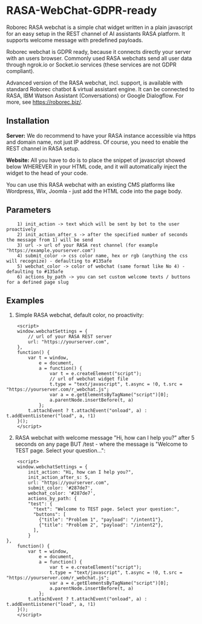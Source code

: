 # RASA-WebChat-GDPR-ready
Roborec RASA webchat is a simple chat widget written in a plain javascript for an easy setup in the REST channel of AI assistants RASA platform. It supports welcome message with predefined payloads.

Roborec webchat is GDPR ready, because it connects directly your server with an users browser. Commonly used RASA webchats send all user data through ngrok.io or Socket.io services (these services are not GDPR compliant).

Advanced version of the RASA webchat, incl. support, is available with standard Roborec chatbot & virtual assistant engine. It can be connected to RASA, IBM Watson Assistant (Conversations) or Google Dialogflow. For more, see https://roborec.biz/.

## Installation
**Server:** We do recommend to have your RASA instance accessible via https and domain name, not just IP address. Of course, you need to enable the REST channel in RASA setup.
 
**Website:** All you have to do is to place the snippet of javascript showed below WHEREVER in your HTML code, and it will automatically inject the widget to the head of your code. 

You can use this RASA webchat with an existing CMS platforms like Wordpress, Wix, Joomla - just add the HTML code into the page body.

## Parameters 
```
    1) init_action -> text which will be sent by bot to the user proactively
    2) init_action_after_s -> after the specified number of seconds the message from 1) will be send
    3) url -> url of your RASA rest channel (for example "https://example.yourserver.com")
    4) submit_color -> css color name, hex or rgb (anything the css will recognize) - defaulting to #135afe
    5) webchat_color -> color of webchat (same format like No 4) - defaulting to #135afe
    6) actions_by_path -> you can set custom welcome texts / buttons for a defined page slug

```

## Examples
1) Simple RASA webchat, default color, no proactivity:
```
    <script>
    window.webchatSettings = {
        // url of your RASA REST server
        url: "https://yourserver.com",
    },
    function() {
        var t = window,
            e = document,
            a = function() {
                var t = e.createElement("script");
                // url of webchat widget file
                t.type = "text/javascript", t.async = !0, t.src = "https://yourserver.com/r_webchat.js";
                var a = e.getElementsByTagName("script")[0];
                a.parentNode.insertBefore(t, a)
            };
        t.attachEvent ? t.attachEvent("onload", a) : t.addEventListener("load", a, !1)
    }();
    </script>
```

2) RASA webchat with welcome message "Hi, how can I help you?" after 5 seconds on any page BUT /test - where the message is "Welcome to TEST page. Select your question...":
```
    <script>
    window.webchatSettings = {
        init_action: "Hi, how can I help you?",
        init_action_after_s: 5,
        url: "https://yourserver.com",
        submit_color: '#287de7',
        webchat_color: '#287de7',
        actions_by_path: {
        "test": {
          "text": "Welcome to TEST page. Select your question:",
          "buttons": [
            {"title": "Problem 1", "payload": "/intent1"},
            {"title": "Problem 2", "payload": "/intent2"},
          ],
        }
},
    function() {
        var t = window,
            e = document,
            a = function() {
                var t = e.createElement("script");
                t.type = "text/javascript", t.async = !0, t.src = "https://yourserver.com/r_webchat.js";
                var a = e.getElementsByTagName("script")[0];
                a.parentNode.insertBefore(t, a)
            };
        t.attachEvent ? t.attachEvent("onload", a) : t.addEventListener("load", a, !1)
    }();
    </script>
```




